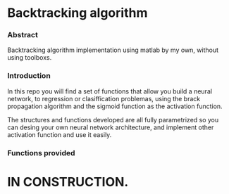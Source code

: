 # Backtracking algorithm 

### Abstract
Backtracking algorithm implementation using matlab by my own, without using toolboxs.

### Introduction

In this repo you will find a set of functions that allow you build a neural network, to regression or clasiffication problemas, using
the brack propagation algorithm and the sigmoid function as the activation function.

The structures and functions developed are all fully parametrized so you can desing your own neural network architecture, and implement other activation function and use it easily.

### Functions provided




# IN CONSTRUCTION.
